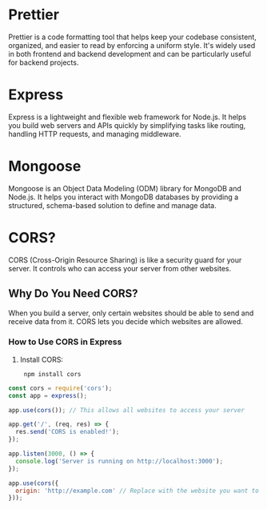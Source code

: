 # Prettier

Prettier is a code formatting tool that helps keep your codebase consistent, organized, and easier to read by enforcing a uniform style. It's widely used in both frontend and backend development and can be particularly useful for backend projects.

# Express

Express is a lightweight and flexible web framework for Node.js. It helps you build web servers and APIs quickly by simplifying tasks like routing, handling HTTP requests, and managing middleware.

# Mongoose

Mongoose is an Object Data Modeling (ODM) library for MongoDB and Node.js. It helps you interact with MongoDB databases by providing a structured, schema-based solution to define and manage data.

# CORS?

CORS (Cross-Origin Resource Sharing) is like a security guard for your server. It controls who can access your server from other websites.

## Why Do You Need CORS?

When you build a server, only certain websites should be able to send and receive data from it. CORS lets you decide which websites are allowed.

### How to Use CORS in Express

1. Install CORS: 

        npm install cors

```javascript const express = require('express');
const cors = require('cors');
const app = express();

app.use(cors()); // This allows all websites to access your server

app.get('/', (req, res) => {
  res.send('CORS is enabled!');
});

app.listen(3000, () => {
  console.log('Server is running on http://localhost:3000');
});
```
```javascript
app.use(cors({
  origin: 'http://example.com' // Replace with the website you want to allow
}));
```
